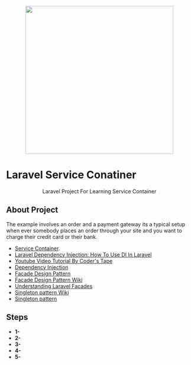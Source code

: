 <p align="center"><a href="https://laravel.com" target="_blank"><img src="https://raw.githubusercontent.com/laravel/art/master/logo-lockup/5%20SVG/2%20CMYK/1%20Full%20Color/laravel-logolockup-cmyk-red.svg" width="400"></a></p>
<p align="center">
    <h1>Laravel Service Conatiner</h1>
</p>

<p align="center">
    Laravel Project For Learning Service Container
</p>

## About Project

The example involves an order and a payment gateway its a typical setup when ever somebody places an order through your site and you want to charge their credit card or their bank.

- [Service Container](https://laravel.com/docs/8.x/container).
- [Laravel Dependency Injection: How To Use DI In Laravel](https://appdividend.com/2017/10/14/laravel-dependency-injection-tutorial-example/)
- [Youtube Video Tutorial By Coder's Tape](https://www.youtube.com/watch?v=_z9nzEUgro4)
- [Dependency Injection](https://en.wikipedia.org/wiki/Dependency_injection)
- [Facade Design Pattern](https://www.tutorialspoint.com/design_pattern/facade_pattern.htm)
- [Facade Design Pattern Wiki](https://en.wikipedia.org/wiki/Facade_pattern)
- [Understanding Laravel Facades](https://medium.com/a-young-devoloper/understanding-laravel-facades-4802025899e6)
- [Singleton pattern Wiki](https://en.wikipedia.org/wiki/Singleton_pattern)
- [Singleton pattern](https://www.tutorialspoint.com/design_pattern/singleton_pattern.htm)
## Steps

- **1-**
- **2-**
- **3-**
- **4-**
- **5-**
